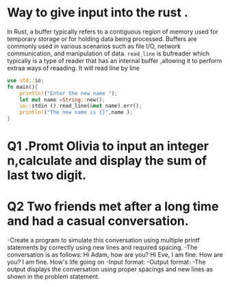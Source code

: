 # Way to give input into the rust .
In Rust, a buffer typically refers to a contiguous region of memory used for temporary storage or for holding data being processed. Buffers are commonly used in various scenarios such as file I/O, network communication, and manipulation of data.
`read_line` is bufreader which typically is a type of reader that has an internal buffer ,allowing it to perform extraa ways of reaading. It will read line by line 
```Rust
use std::io;
fn main(){
    println!("Enter the new name ");
    let mut name =String::new();
    io::stdin ().read_line(&mut name).err();
    println!("The new name is {}",name );
}
```

# Q1 .Promt Olivia to input an integer n,calculate and display the sum of last two digit.

# Q2 Two friends met after a long time and had a casual conversation.
 -Create a  program to simulate this conversation using multiple printf statements by correctly using new lines and required spacing.
 -The conversation is as follows: Hi Adam, how are you? Hi Eve, I am fine. How are you? I am fine. How's life going on
 -Input format:
 -Output format:
 -The output displays the conversation using proper spacings and new lines as shown in the problem statement.
